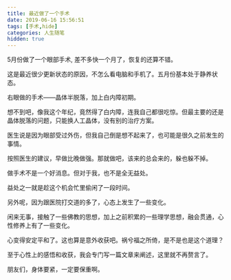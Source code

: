 ```yaml
---
title: 最近做了一个手术
date: 2019-06-16 15:56:51
tags: [手术,hide] 
categories: 人生随笔
hidden: true
---
```


5月份做了一个眼部手术, 差不多快一个月了，恢复的还算不错。

这是最近很少更新状态的原因，不怎么看电脑和手机了。五月份基本处于静养状态。

右眼做的手术——晶体半脱落，加上白内障初期。

想不到吧，像我这个年纪，竟然得了白内障，连我自己都很吃惊。但最主要的还是晶体脱落的问题，只能换人工晶体，没有别的治疗方案。

医生说是因为眼部受过外伤，但我自己倒是想不起来了，也可能是很久之前发生的事情。

按照医生的建议，早做比晚做强。那就做吧，该来的总会来的，躲也躲不掉。

做手术不是一个好消息。但对于我，也不是全无益处。

益处之一就是趁这个机会忙里偷闲了一段时间。

另外呢，因为跟医院打交道的多了，心态上发生了一些变化。

闲来无事，接触了一些佛教的思想，加上之前积累的一些理学思想，融会贯通，心性修养上有了一些变化。

心变得安定平和了。这也算是意外收获吧。祸兮福之所倚，是不是也是这个道理？

至于心性上的感悟和收获，我会专门写一篇文章来阐述，这里就不再赘言了。

朋友们，身体要紧，一定要保重啊。

